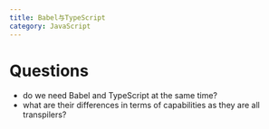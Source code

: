 ```yaml
---
title: Babel与TypeScript
category: JavaScript
---
```


# 

# Questions 

* do we need Babel and TypeScript at the same time? 
* what are their differences in terms of capabilities as they are all transpilers? 
